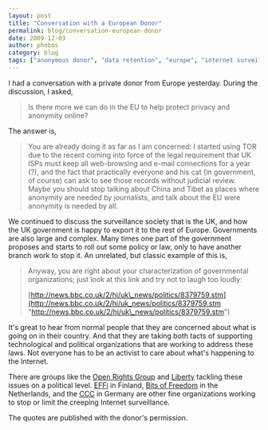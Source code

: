 ```yaml
---
layout: post
title: "Conversation with a European Donor"
permalink: blog/conversation-european-donor
date: 2009-12-03
author: phobos
category: blog
tags: ["anonymous donor", "data retention", "europe", "internet surveillance", "support"]
---
```


I had a conversation with a private donor from Europe yesterday. During the discussion, I asked,

> Is there more we can do in the EU to help protect privacy and anonymity online?

The answer is,

> You are already doing it as far as I am concerned: I started using TOR due to the recent coming into force of the legal requirement that UK ISPs must keep all web-browsing and e-mail connections for a year (?), and the fact that practically everyone and his cat (in government, of course) can ask to see those records without judicial review. Maybe you should stop talking about China and Tibet as places where anonymity are needed by journalists, and talk about the EU were anonymity is needed by all.

We continued to discuss the surveillance society that is the UK, and how the UK government is happy to export it to the rest of Europe. Governments are also large and complex. Many times one part of the government proposes and starts to roll out some policy or law, only to have another branch work to stop it. An unrelated, but classic example of this is,

> Anyway, you are right about your characterization of governmental organizations; just look at this link and try not to laugh too loudly:
>
> [http://news.bbc.co.uk/2/hi/uk\_news/politics/8379759.stm](http://news.bbc.co.uk/2/hi/uk_news/politics/8379759.stm "http://news.bbc.co.uk/2/hi/uk\_news/politics/8379759.stm")

It's great to hear from normal people that they are concerned about what is going on in their country. And that they are taking both tacts of supporting technological and political organizations that are working to address these laws. Not everyone has to be an activist to care about what's happening to the Internet.

There are groups like the [Open Rights Group](http://www.openrightsgroup.org/) and [Liberty](http://www.liberty-human-rights.org.uk/) tackling these issues on a political level. [EFFi](http://effi.org/) in Finland, [Bits of Freedom](http://bof.nl/) in the Netherlands, and the [CCC](http://ccc.de/) in Germany are other fine organizations working to stop or limit the creeping Internet surveillance.

The quotes are published with the donor's permission.

